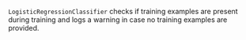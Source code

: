 `LogisticRegressionClassifier` checks if training examples are present during training and logs a 
warning in case no training examples are provided.